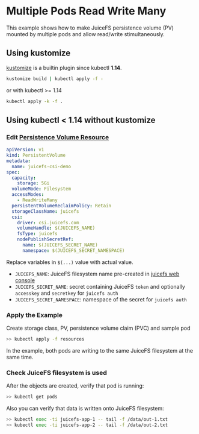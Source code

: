 # Multiple Pods Read Write Many

This example shows how to make JuiceFS persistence volume (PV) mounted by multiple pods and allow read/write stimultaneously.

## Using kustomize

[kustomize](https://github.com/kubernetes-sigs/kustomize) is a builtin plugin since kubectl **1.14**.

```sh
kustomize build | kubectl apply -f -
```

or with kubectl >= 1.14

```sh
kubectl apply -k -f .
```

## Using kubectl < 1.14 without kustomize

### Edit [Persistence Volume Resource](./base/resources/PersistentVolume-juicefs-csi-demo.yaml)

```yaml
apiVersion: v1
kind: PersistentVolume
metadata:
  name: juicefs-csi-demo
spec:
  capacity:
    storage: 5Gi
  volumeMode: Filesystem
  accessModes:
    - ReadWriteMany
  persistentVolumeReclaimPolicy: Retain
  storageClassName: juicefs
  csi:
    driver: csi.juicefs.com
    volumeHandle: $(JUICEFS_NAME)
    fsType: juicefs
    nodePublishSecretRef:
      name: $(JUICEFS_SECRET_NAME)
      namespace: $(JUICEFS_SECRET_NAMESPACE)
```

Replace variables in `$(...)` value with actual value.

- `JUICEFS_NAME`: JuiceFS filesystem name pre-created in [juicefs web console](https://juicefs.com/console)
- `JUICEFS_SECRET_NAME`: secret containing JuiceFS `token` and optionally `accesskey` and `secretkey` for `juicefs auth`
- `JUICEFS_SECRET_NAMESPACE`: namespace of the secret for `juicefs auth`

### Apply the Example

Create storage class, PV, persistence volume claim (PVC) and sample pod

```sh
>> kubectl apply -f resources
```

In the example, both pods are writing to the same JuiceFS filesystem at the same time.

### Check JuiceFS filesystem is used

After the objects are created, verify that pod is running:

```sh
>> kubectl get pods
```

Also you can verify that data is written onto JuiceFS filesystem:

```sh
>> kubectl exec -ti juicefs-app-1 -- tail -f /data/out-1.txt
>> kubectl exec -ti juicefs-app-2 -- tail -f /data/out-2.txt
```
